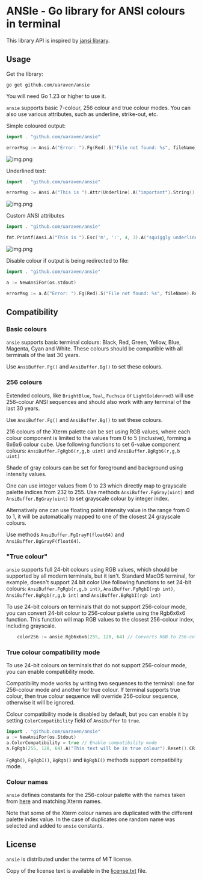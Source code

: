 # ANSIe - Go library for ANSI colours in terminal

This library API is inspired by [jansi library](https://github.com/fusesource/jansi).

## Usage

Get the library:

    go get github.com/uaraven/ansie

You will need Go 1.23 or higher to use it.

`ansie` supports basic 7-colour, 256 colour and true colour modes. You can also use various attributes, such as underline, strike-out, etc.

Simple coloured output:

```go
import . "github.com/uaraven/ansie"

errorMsg := Ansi.A("Error: ").Fg(Red).S("File not found: %s", fileName).Reset().A("Try a different name").String()
```

![img.png](images/img1.png)

Underlined text:
```go
import . "github.com/uaraven/ansie"

errorMsg := Ansi.A("This is ").Attr(Underline).A("important").String()
```
![img.png](images/img2.png)

Custom ANSI attributes
```go
import . "github.com/uaraven/ansie"

fmt.Printf(Ansi.A("This is ").Esc('m', ':', 4, 3).A("squiggly underlined").CR().String())
```
![img.png](images/img3.png)

Disable colour if output is being redirected to file:

```go
import . "github.com/uaraven/ansie"

a := NewAnsiFor(os.stdout)

errorMsg := a.A("Error: ").Fg(Red).S("File not found: %s", fileName).Reset().A("Try a different name").String()
```

## Compatibility

### Basic colours

`ansie` supports basic terminal colours: Black, Red, Green, Yellow, Blue, Magenta, Cyan and White.
These colours should be compatible with all terminals of the last 30 years.

Use `AnsiBuffer.Fg()` and `AnsiBuffer.Bg()` to set these colours.

### 256 colours

Extended colours, like `BrightBlue`, `Teal`, `Fuchsia` or `LightGoldenrod3` will use 256-colour ANSI sequences and should also 
work with any terminal of the last 30 years.

Use `AnsiBuffer.Fg()` and `AnsiBuffer.Bg()` to set these colours.

216 colours of the Xterm palette can be set using RGB values, where each colour component is limited to the values from
0 to 5 (inclusive), forming a 6x6x6 colour cube.
Use following functions to set 6-value component colours: `AnsiBuffer.FgRgb6(r,g,b uint)` and `AnsiBuffer.BgRgb6(r,g,b uint)`

Shade of gray colours can be set for foreground and background using intensity values.

One can use integer values from 0 to 23 which directly map to grayscale palette indices from 232 to 255.
Use methods `AnsiBuffer.FgGray(uint)` and `AnsiBuffer.BgGray(uint)` to set grayscale colour by integer index.

Alternatively one can use floating point intensity value in the range from 0 to 1, it will be automatically mapped
to one of the closest 24 grayscale colours.

Use methods  `AnsiBuffer.FgGrayF(float64)` and `AnsiBuffer.BgGrayF(float64)`.


### "True colour"

`ansie` supports full 24-bit colours using RGB values, which should be supported by all modern terminals, but it isn't. 
Standard MacOS terminal, for example, doesn't support 24 bit color 
Use following functions to set 24-bit colours: `AnsiBuffer.FgRgb(r,g,b int)`, `AnsiBuffer.FgRgbI(rgb int)`, `AnsiBuffer.BgRgb(r,g,b int)` and `AnsiBuffer.BgRgbI(rgb int)`

To use 24-bit colours on terminals that do not support 256-colour mode, you can convert 24-bit colour to 256-colour palette
using the Rgb6x6x6 function. This function will map RGB values to the closest 256-colour index, including grayscale.

```go
    color256 := ansie.Rgb6x6x6(255, 128, 64) // Converts RGB to 256-colour index
```

### True colour compatibility mode

To use 24-bit colours on terminals that do not support 256-colour mode, you can enable compatibility mode.

Compatibility mode works by writing two sequences to the terminal: one for 256-colour mode and another for true colour.
If terminal supports true colour, then true colour sequence will override 256-colour sequence, otherwise it will be ignored.

Colour compatibility mode is disabled by default, but you can enable it by setting `ColorCompatibility` field of `AnsiBuffer` to `true`.

```go
import . "github.com/uaraven/ansie"
a := NewAnsiFor(os.Stdout)
a.ColorCompatibility = true // Enable compatibility mode
a.FgRgb(255, 128, 64).A("This text will be in true colour").Reset().CR().Print()
```

`FgRgb()`, `FgRgbI()`, `BgRgb()` and `BgRgbI()` methods support compatibility mode.

### Colour names

`ansie` defines constants for the 256-colour palette with the names taken from [here](https://www.ditig.com/256-colors-cheat-sheet) and
matching Xterm names.

Note that some of the Xterm colour names are duplicated with the different palette index value. In the case of duplicates
one random name was selected and added to `ansie` constants.


## License

`ansie` is distributed under the terms of MIT license.

Copy of the license text is available in the [license.txt](license.txt) file.

